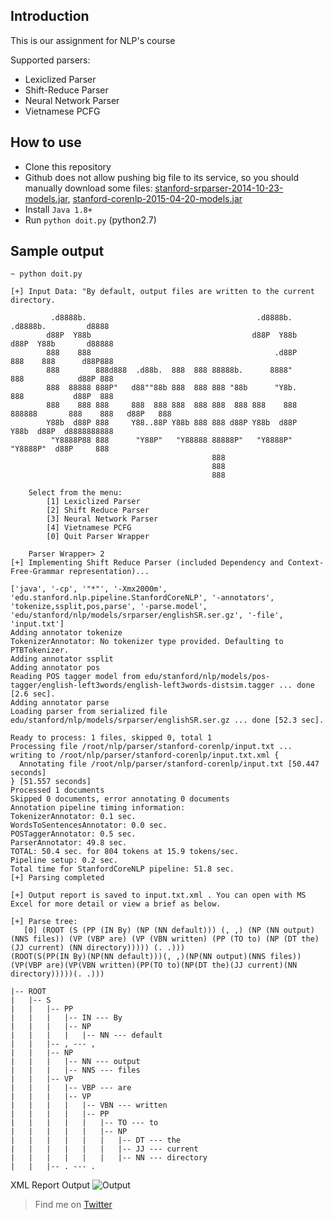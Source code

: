 ## Introduction
This is our assignment for NLP's course

Supported parsers:
* Lexiclized Parser
* Shift-Reduce Parser
* Neural Network Parser
* Vietnamese PCFG

## How to use
* Clone this repository
* Github does not allow pushing big file to its service, so you should manually download some files: [stanford-srparser-2014-10-23-models.jar](http://nlp.stanford.edu/software/stanford-srparser-2014-10-23-models.jar), [stanford-corenlp-2015-04-20-models.jar](http://nlp.stanford.edu/software/stanford-corenlp-2015-04-20-models.jar)
* Install `Java 1.8+`
* Run `python doit.py` (python2.7)

## Sample output

```
~ python doit.py

[+] Input Data: "By default, output files are written to the current directory.

         .d8888b.                                      .d8888b.                      .d8888b.         d8888
        d88P  Y88b                                    d88P  Y88b                    d88P  Y88b       d88888
        888    888                                         .d88P                    888    888      d88P888
        888        888d888  .d88b.  888  888 88888b.      8888"                     888            d88P 888
        888  88888 888P"   d88""88b 888  888 888 "88b      "Y8b.                    888           d88P  888
        888    888 888     888  888 888  888 888  888 888    888       888888       888    888   d88P   888
        Y88b  d88P 888     Y88..88P Y88b 888 888 d88P Y88b  d88P                    Y88b  d88P  d8888888888
         "Y8888P88 888      "Y88P"   "Y88888 88888P"   "Y8888P"                      "Y8888P"  d88P     888
                                             888
                                             888
                                             888

    Select from the menu:
        [1] Lexiclized Parser
        [2] Shift Reduce Parser
        [3] Neural Network Parser
        [4] Vietnamese PCFG
        [0] Quit Parser Wrapper

    Parser Wrapper> 2
[+] Implementing Shift Reduce Parser (included Dependency and Context-Free-Grammar representation)...

['java', '-cp', '"*"', '-Xmx2000m', 'edu.stanford.nlp.pipeline.StanfordCoreNLP', '-annotators', 'tokenize,ssplit,pos,parse', '-parse.model', 'edu/stanford/nlp/models/srparser/englishSR.ser.gz', '-file', 'input.txt']
Adding annotator tokenize
TokenizerAnnotator: No tokenizer type provided. Defaulting to PTBTokenizer.
Adding annotator ssplit
Adding annotator pos
Reading POS tagger model from edu/stanford/nlp/models/pos-tagger/english-left3words/english-left3words-distsim.tagger ... done [2.6 sec].
Adding annotator parse
Loading parser from serialized file edu/stanford/nlp/models/srparser/englishSR.ser.gz ... done [52.3 sec].

Ready to process: 1 files, skipped 0, total 1
Processing file /root/nlp/parser/stanford-corenlp/input.txt ... writing to /root/nlp/parser/stanford-corenlp/input.txt.xml {
  Annotating file /root/nlp/parser/stanford-corenlp/input.txt [50.447 seconds]
} [51.557 seconds]
Processed 1 documents
Skipped 0 documents, error annotating 0 documents
Annotation pipeline timing information:
TokenizerAnnotator: 0.1 sec.
WordsToSentencesAnnotator: 0.0 sec.
POSTaggerAnnotator: 0.5 sec.
ParserAnnotator: 49.8 sec.
TOTAL: 50.4 sec. for 804 tokens at 15.9 tokens/sec.
Pipeline setup: 0.2 sec.
Total time for StanfordCoreNLP pipeline: 51.8 sec.
[+] Parsing completed

[+] Output report is saved to input.txt.xml . You can open with MS Excel for more detail or view a brief as below.

[+] Parse tree:
   [0] (ROOT (S (PP (IN By) (NP (NN default))) (, ,) (NP (NN output) (NNS files)) (VP (VBP are) (VP (VBN written) (PP (TO to) (NP (DT the) (JJ current) (NN directory))))) (. .)))
(ROOT(S(PP(IN By)(NP(NN default)))(, ,)(NP(NN output)(NNS files))(VP(VBP are)(VP(VBN written)(PP(TO to)(NP(DT the)(JJ current)(NN directory)))))(. .)))

|-- ROOT
|   |-- S
|   |   |-- PP
|   |   |   |-- IN --- By
|   |   |   |-- NP
|   |   |   |   |-- NN --- default
|   |   |-- , --- ,
|   |   |-- NP
|   |   |   |-- NN --- output
|   |   |   |-- NNS --- files
|   |   |-- VP
|   |   |   |-- VBP --- are
|   |   |   |-- VP
|   |   |   |   |-- VBN --- written
|   |   |   |   |-- PP
|   |   |   |   |   |-- TO --- to
|   |   |   |   |   |-- NP
|   |   |   |   |   |   |-- DT --- the
|   |   |   |   |   |   |-- JJ --- current
|   |   |   |   |   |   |-- NN --- directory
|   |   |-- . --- .

```


XML Report Output
![Output](http://i.imgur.com/6blLub9.jpg)

> Find me on [Twitter](https://twitter.com/tungpun_)

